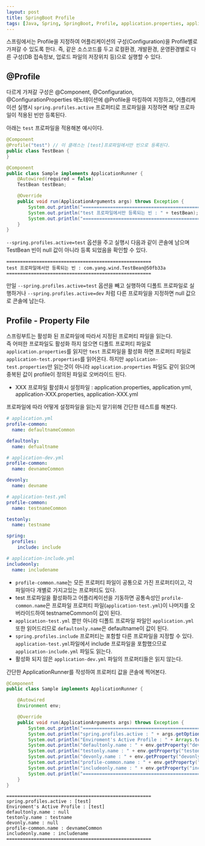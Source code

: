 ```yaml
---
layout: post
title: SpringBoot Profile
tags: [Java, Spring, SpringBoot, Profile, application.properties, application.yml]
---
```

스프링에서는 Profile을 지정하여 어플리케이션의 구성(Configuration)을 Profile별로 가져갈 수 있도록 한다. 즉, 같은 소스코드를 두고 로컬환경, 개발환경, 운영환경별로 다른 구성(DB 접속정보, 업로드 파일의 저장위치 등)으로 실행할 수 있다.

## @Profile
다르게 가져갈 구성은 @Component, @Configuration, @ConfigurationProperties 애노테이션에 @Profile을 마킹하여 지정하고, 어플리케이션 실행시 `spring.profiles.active` 프로퍼티로 프로파일을 지정하면 해당 프로파일이 적용된 빈만 등록된다. 

아래는 `test` 프로파일을 적용해본 예시이다.
```java
@Component
@Profile("test") // 이 클래스는 [test]프로파일에서만 빈으로 등록된다.
public class TestBean {
}
```

```java
@Component
public class Sample implements ApplicationRunner {
    @Autowired(required = false)
    TestBean testBean;

    @Override
    public void run(ApplicationArguments args) throws Exception {
        System.out.println("=====================================================");
        System.out.println("test 프로파일에서만 등록되는 빈 : " + testBean);
        System.out.println("=====================================================");
    }
}
```

`--spring.profiles.active=test` 옵션을 주고 실행시 다음과 같이 콘솔에 남으며 TestBean 빈이 null 값이 아니라 등록 되었음을 확인할 수 있다.

```text
=====================================================
test 프로파일에서만 등록되는 빈 : com.yang.wind.TestBean@50fb33a
=====================================================
```

만일 `--spring.profiles.active=test` 옵션을 빼고 실행하여 디폴트 프로파일로 실행하거나 `--spring.profiles.active=dev` 처럼 다른 프로파일을 지정하면 null 값으로 콘솔에 남는다.

## Profile - Property File
스프링부트는 활성화 된 프로파일에 따라서 지정된 프로퍼티 파일을 읽는다.  
즉 어떠한 프로파일도 활성화 하지 않으면 디폴트 프로퍼티 파일로 `application.properties`를 읽지만 `test` 프로파일을 활성화 하면 프로퍼티 파일로 `application-test.properties`를 읽어온다. 하지만 `application-test.properties`만 읽는것이 아니라 `application.properties` 파일도 같이 읽으며 중복된 값이 profile이 정의된 파일로 오버라이드 된다.

- XXX 프로파일 활성화시 설정파일 : application.properties, application.yml, application-XXX.properties, application-XXX.yml

프로파일에 따라 어떻게 설정파일을 읽는지 알기위해 간단한 테스트를 해본다.

```yaml
# application.yml
profile-common:
  name: defaultnameCommon

defaultonly:
  name: defualtname
```

```yaml
# application-dev.yml
profile-common:
  name: devnameCommon

devonly:
  name: devname
```

```yaml
# application-test.yml
profile-common:
  name: testnameCommon

testonly:
  name: testname

spring:
  profiles:
    include: include
```

```yaml
# application-include.yml
includeonly:
  name: includename
```

- `profile-common.name`는 모든 프로퍼티 파일이 공통으로 가진 프로퍼티이고, 각 파일마다 개별로 가지고있는 프로퍼티도 있다.
- test 프로파일을 활성화하고 어플리케이션을 기동하면 공통속성인 `profile-common.name`은 프로파일 프로퍼티 파일(`application-test.yml`)이 나머지를 오버라이드하여 testnameCommon이 값이 된다.
- `application-test.yml` 뿐만 아니라 디폴트 프로파일 파일인 `application.yml` 또한 읽어드리므로 `defaultonly.name`은 defaultname이 값이 된다.
- `spring.profiles.include` 프로퍼티는 포함할 다른 프로파일을 지정할 수 있다. `application-test.yml`파일에서 include 프로파일을 포함했으므로 `application-include.yml` 파일도 읽는다.
- 활성화 되지 않은 `application-dev.yml` 파일의 프로퍼티들은 읽지 않는다.

간단한 ApplicationRunner를 작성하여 프로퍼티 값을 콘솔에 찍어본다.
```java
@Component
public class Sample implements ApplicationRunner {

    @Autowired
    Environment env;

    @Override
    public void run(ApplicationArguments args) throws Exception {
        System.out.println("=====================================================");
        System.out.println("spring.profiles.active : " + args.getOptionValues("spring.profiles.active"));
        System.out.println("Enviroment's Active Profile : " + Arrays.toString(env.getActiveProfiles()));
        System.out.println("defaultonly.name : " + env.getProperty("devonly.name"));
        System.out.println("testonly.name : " + env.getProperty("testonly.name"));
        System.out.println("devonly.name : " + env.getProperty("devonly.name"));
        System.out.println("profile-common.name : " + env.getProperty("profile-common.name"));
        System.out.println("includeonly.name : " + env.getProperty("includeonly.name"));
        System.out.println("=====================================================");
    }
}
```
```text
=====================================================
spring.profiles.active : [test]
Enviroment's Active Profile : [test]
defaultonly.name : null
testonly.name : testname
devonly.name : null
profile-common.name : devnameCommon
includeonly.name : includename
=====================================================
```